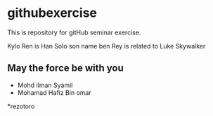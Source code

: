 # githubexercise
This is repository for gitHub seminar exercise.

Kylo Ren is Han Solo son name ben
Rey is related to Luke Skywalker

## May the force be with you

* Mohd ilman Syamil
* Mohamad Hafiz Bin omar

*rezotoro
